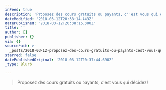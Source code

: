 ```yaml
---
inFeed: true
description: 'Proposez des cours gratuits ou payants, c''est vous qui décidez!'
dateModified: '2018-03-12T20:38:14.443Z'
datePublished: '2018-03-12T20:38:15.300Z'
title: ''
author: []
publisher: {}
via: {}
sourcePath: >-
  _posts/2018-03-12-proposez-des-cours-gratuits-ou-payants-cest-vous-qui-decid.md
starred: false
datePublishedOriginal: '2018-03-12T20:37:44.690Z'
_type: Blurb

---
```

> Proposez des cours gratuits ou payants, c'est vous qui décidez!
